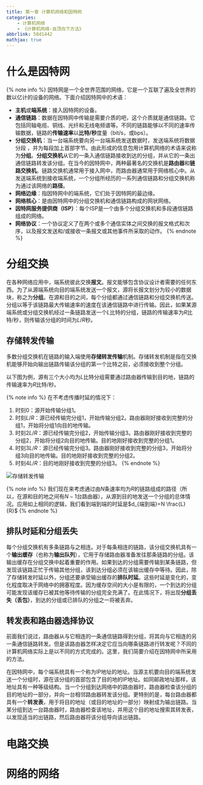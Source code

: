 ```yaml
---
title: 第一章 计算机网络和因特网
categories:
    - 计算机网络
    - 《计算机网络-自顶向下方法》
abbrlink: 58d1442
mathjax: true
---
```


# 什么是因特网

{% note info %}
因特网是一个全世界范围的网络，它是一个互联了遍及全世界的数以亿计的设备的网络。下面介绍因特网中的术语：
- **主机**或**端系统**：接入因特网的设备。
- **通信链路**：数据在因特网中传输是需要介质的吧，这个介质就是通信链路。它包括同轴电缆、铜线、光纤和无线电频谱等。不同的链路能够以不同的速率传输数据，链路的**传输速率**以**比特/秒**度量（bit/s，或bps）。
- **分组交换机**：当一台端系统要向另一台端系统发送数据时，发送端系统将数据分段 ，并为每段加上首部字节。由此形成的信息包用计算机网络的术语来说称为**分组**。**分组交换机**从它的一条入通信链路接收到达的分组，并从它的一条出通信链路转发该分组。在当今的因特网中，两种最著名的交换机是**路由器**和**链路交换机**。链路交换机通常用于接入网中，而路由器通常用于网络核心中。从发送端系统到接收端系统，一个分组所经历的一系列通信链路和分组交换机称为通过该网络的**路径**。
- **网络边缘**：指因特网中的端系统，它们处于因特网的最边缘。
- **网络核心**：是由因特网中的分组交换机和通信链路构成的网状网络。
- **因特网服务提供商（ISP）**：每个ISP是一个由多个分组交换机和多段通信链路组成的网络。
- **网络协议**：一个协议定义了在两个或多个通信实体之间交换的报文格式和次序，以及报文发送和/或接收一条报文或其他事件所采取的动作。
{% endnote %}

# 分组交换

在各种网络应用中，端系统彼此交换**报文**。报文能够包含协议设计者需要的任何东西。为了从源端系统向目的端系统发送一个报文，源将长报文划分为较小的数据块，称之为**分组**。在源和目的之间，每个分组都通过通信链路和分组交换机传送。分组以等于该链路最大传输速率的速度在该通信链路中进行传输。因此，如果某源端系统或分组交换机经过一条链路发送一个$L$比特的分组，链路的传输速率为$R$比特/秒，则传输该分组的时间为$L/R$秒。

## 存储转发传输

多数分组交换机在链路的输入端使用**存储转发传输**机制。存储转发机制是指在交换机能够开始向输出链路传输该分组的第一个比特之前，必须接收到整个分组。

以下图为例，源有三个大小均为$L$比特分组需要通过路由器传输到目的地，链路的传输速率为$R$比特/秒。

{% note info %}
在不考虑传播时延的情况下：
1. 时刻$0$：源开始传输分组1。
2. 时刻$L/R$：源已经传输完分组1，开始传输分组2。路由器刚好接收到完整的分组1，开始将分组1向目的地传输。
3. 时刻$2L/R$：源已经传输完分组2，开始传输分组3。路由器刚好接收到完整的分组2，开始将分组2向目的地传输。目的地刚好接收到完整的分组1。
4. 时刻$3L/R$：源已经传输完分组3。路由器刚好接收到完整的分组3，开始将分组3向目的地传输。目的地刚好接收到完整的分组2。
5. 时刻$4L/R$：目的地刚好接收到完整的分组3。
{% endnote %}

![存储转发传输](https://blog-images-1258719270.cos.ap-shanghai.myqcloud.com/%E8%AE%A1%E7%AE%97%E6%9C%BA%E7%BD%91%E7%BB%9C/%E8%AE%A1%E7%AE%97%E6%9C%BA%E7%BD%91%E8%B7%AF-%E8%87%AA%E9%A1%B6%E5%90%91%E4%B8%8B%E6%96%B9%E6%B3%95/%E8%AE%A1%E7%AE%97%E6%9C%BA%E7%BD%91%E7%BB%9C%E5%92%8C%E5%9B%A0%E7%89%B9%E7%BD%91/%E5%AD%98%E5%82%A8%E8%BD%AC%E5%8F%91%E4%BC%A0%E8%BE%93.png)

{% note info %}
我们现在来考虑通过由$N$条速率均为$R$的链路组成的路径（所以，在源和目的地之间有$N-1$台路由器），从源到目的地发送一个分组的总体情况。应用如上相同的逻辑，我们看到端到端的时延是$d_{端到端}=N \frac{L}{R}$
{% endnote %}

## 排队时延和分组丢失

每个分组交换机有多条链路与之相连。对于每条相连的链路，该分组交换机具有一个**输出缓存**（也称为**输出队列**），它用于存储路由器准备发往那条链路的分组。该输出缓存在分组交换中起着重要的作用。如果到达的分组需要传输到某条链路，但发现该链路正忙于传输其他分组，该到达分组必须在该输出缓存中等待。因此，除了存储转发时延以外，分组还要承受输出缓存的**排队时延**。这些时延是变化的，变化程度取决于网络中的拥塞程度。因为缓存空间的大小是有限的，一个到达的分组可能发现该缓存已被其他等待传输的分组完全充满了。在此情况下，将出现**分组丢失（丢包）**，到达的分组或已排队的分组之一将被丢弃。

## 转发表和路由器选择协议

前面我们说过，路由器从与它相连的一条通信链路得到分组，将其向与它相连的另一条通信链路转发。但是该路由器怎样决定它应当向哪条链路进行转发呢？不同的计算机网络实际上是以不同的方式完成的。这里，我们简要介绍在因特网中所采用的方法。

在因特网中，每个端系统具有一个称为IP地址的地址。当源主机要向目的端系统发送一个分组时，源在该分组的首部包含了目的地的IP地址。如同邮政地址那样，该地址具有一种等级结构。当一个分组到达网络中的路由器时，路由器检查该分组的目的地址的一部分，并向一台相邻路由器转发该分组。更特别的是，每台路由器都具有一个**转发表**，用于将目的地址（或目的地址的一部分）映射成为输出链路。当某分组到达一台路由器时，路由器检查该地址，并用这个目的地址搜索其转发表，以发现适当的出链路，然后路由器将该分组导向该出链路。

# 电路交换



# 网络的网络
